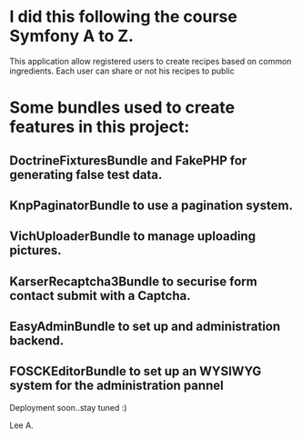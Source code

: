 # I did this following the course Symfony A to Z.

This application allow registered users to create recipes based on common ingredients.
Each user can share or not his recipes to public

# Some bundles used to create features in this project:

## DoctrineFixturesBundle and FakePHP for generating false test data.

## KnpPaginatorBundle to use a pagination system.

## VichUploaderBundle to manage uploading pictures.

## KarserRecaptcha3Bundle to securise form contact submit with a Captcha.

## EasyAdminBundle to set up and administration backend.

## FOSCKEditorBundle to set up an WYSIWYG system for the administration pannel

Deployment soon..stay tuned :)

Lee A.

